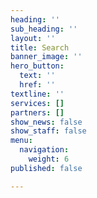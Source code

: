 ```yaml
---
heading: ''
sub_heading: ''
layout: ''
title: Search
banner_image: ''
hero_button:
  text: ''
  href: ''
textline: ''
services: []
partners: []
show_news: false
show_staff: false
menu:
  navigation:
    weight: 6
published: false

---
```

<script async src="https://cse.google.com/cse.js?cx=001561943184230222942:x0jr0rfustm"></script>
<div class="gcse-search"></div>